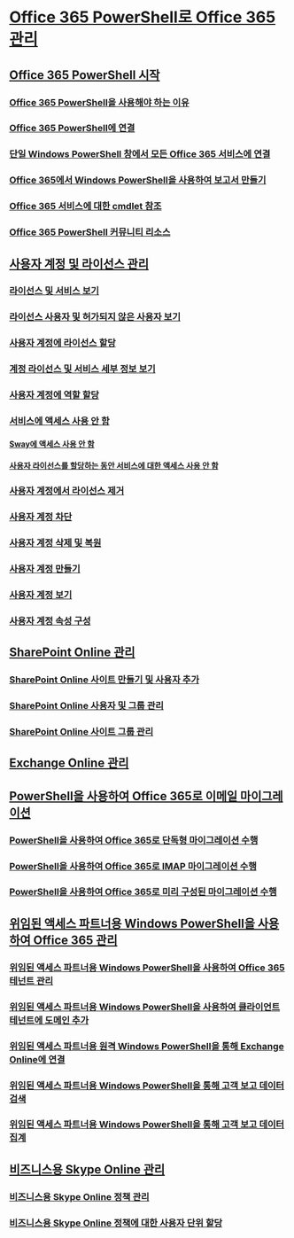
# [Office 365 PowerShell로 Office 365 관리](manage-office-365-with-office-365-powershell.md)
## [Office 365 PowerShell 시작](getting-started-with-office-365-powershell.md)
### [Office 365 PowerShell을 사용해야 하는 이유](why-you-need-to-use-office-365-powershell.md)
### [Office 365 PowerShell에 연결](connect-to-office-365-powershell.md)
### [단일 Windows PowerShell 창에서 모든 Office 365 서비스에 연결](connect-to-all-office-365-services-in-a-single-windows-powershell-window.md)
### [Office 365에서 Windows PowerShell을 사용하여 보고서 만들기](use-windows-powershell-to-create-reports-in-office-365.md)
### [Office 365 서비스에 대한 cmdlet 참조](cmdlet-references-for-office-365-services.md)
### [Office 365 PowerShell 커뮤니티 리소스](office-365-powershell-community-resources.md)
## [사용자 계정 및 라이선스 관리](manage-user-accounts-and-licenses-with-office-365-powershell.md)
### [라이선스 및 서비스 보기](view-licenses-and-services-with-office-365-powershell.md)
### [라이선스 사용자 및 허가되지 않은 사용자 보기](view-licensed-and-unlicensed-users-with-office-365-powershell.md)
### [사용자 계정에 라이선스 할당](assign-licenses-to-user-accounts-with-office-365-powershell.md)
### [계정 라이선스 및 서비스 세부 정보 보기](view-account-license-and-service-details-with-office-365-powershell.md)
### [사용자 계정에 역할 할당](assign-roles-to-user-accounts-with-office-365-powershell.md)
### [서비스에 액세스 사용 안 함](disable-access-to-services-with-office-365-powershell.md)
#### [Sway에 액세스 사용 안 함](disable-access-to-sway-with-office-365-powershell.md)
#### [사용자 라이선스를 할당하는 동안 서비스에 대한 액세스 사용 안 함](disable-access-to-services-while-assigning-user-licenses.md)
### [사용자 계정에서 라이선스 제거](remove-licenses-from-user-accounts-with-office-365-powershell.md)
### [사용자 계정 차단](block-user-accounts-with-office-365-powershell.md)
### [사용자 계정 삭제 및 복원](delete-and-restore-user-accounts-with-office-365-powershell.md)
### [사용자 계정 만들기](create-user-accounts-with-office-365-powershell.md)
### [사용자 계정 보기](view-user-accounts-with-office-365-powershell.md)
### [사용자 계정 속성 구성](configure-user-account-properties-with-office-365-powershell.md)
## [SharePoint Online 관리](manage-sharepoint-online-with-office-365-powershell.md)
### [SharePoint Online 사이트 만들기 및 사용자 추가](create-sharepoint-sites-and-add-users-with-powershell.md)
### [SharePoint Online 사용자 및 그룹 관리](manage-sharepoint-users-and-groups-with-powershell.md)
### [SharePoint Online 사이트 그룹 관리](manage-sharepoint-site-groups-with-powershell.md)
## [Exchange Online 관리](manage-exchange-online-with-office-365-powershell.md)
## [PowerShell을 사용하여 Office 365로 이메일 마이그레이션](use-powershell-for-email-migration-to-office-365.md)
### [PowerShell을 사용하여 Office 365로 단독형 마이그레이션 수행](use-powershell-to-perform-a-cutover-migration-to-office-365.md)
### [PowerShell을 사용하여 Office 365로 IMAP 마이그레이션 수행](use-powershell-to-perform-an-imap-migration-to-office-365.md)
### [PowerShell을 사용하여 Office 365로 미리 구성된 마이그레이션 수행](use-powershell-to-perform-a-staged-migration-to-office-365.md)
## [위임된 액세스 파트너용 Windows PowerShell을 사용하여 Office 365 관리](manage-office-365-with-windows-powershell-for-delegated-access-permissions-dap-p.md)
### [위임된 액세스 파트너용 Windows PowerShell을 사용하여 Office 365 테넌트 관리](manage-office-365-tenants-with-windows-powershell-for-delegated-access-permissio.md)
### [위임된 액세스 파트너용 Windows PowerShell을 사용하여 클라이언트 테넌트에 도메인 추가](add-a-domain-to-a-client-tenancy-with-windows-powershell-for-delegated-access-pe.md)
### [위임된 액세스 파트너용 원격 Windows PowerShell을 통해 Exchange Online에 연결](connect-to-exchange-online-tenants-with-remote-windows-powershell-for-delegated.md)
### [위임된 액세스 파트너용 Windows PowerShell을 통해 고객 보고 데이터 검색](retrieve-customer-tenant-reporting-data-with-windows-powershell-for-delegated-ac.md)
### [위임된 액세스 파트너용 Windows PowerShell을 통해 고객 보고 데이터 집계](aggregate-customer-reporting-data-via-windows-powershell-for-delegated-access-pe.md)
## [비즈니스용 Skype Online 관리](manage-skype-for-business-online-with-office-365-powershell.md)
### [비즈니스용 Skype Online 정책 관리](manage-skype-for-business-online-policies-with-office-365-powershell.md)
### [비즈니스용 Skype Online 정책에 대한 사용자 단위 할당](assign-per-user-skype-for-business-online-policies-with-office-365-powershell.md)


